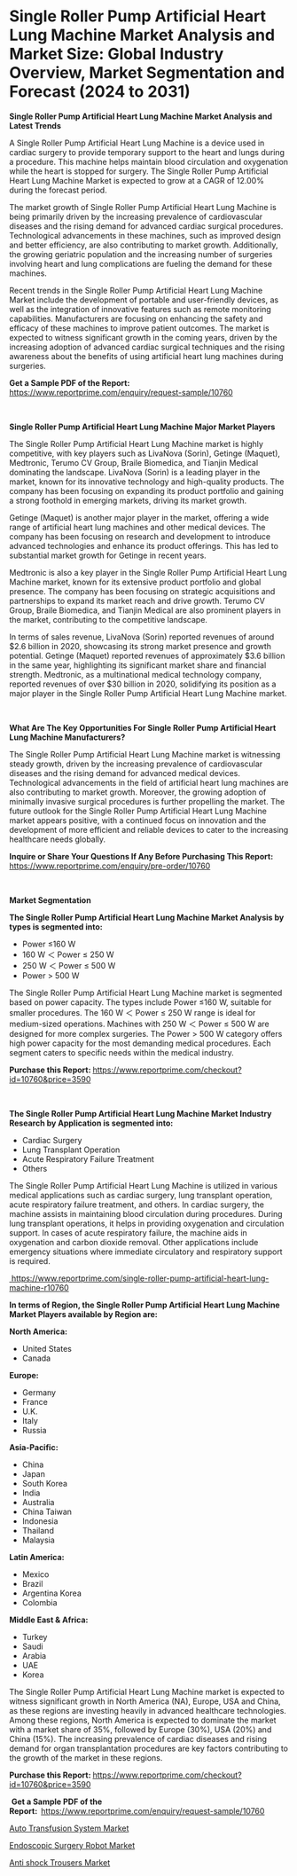 <p><h1>Single Roller Pump Artificial Heart Lung Machine Market Analysis and Market Size: Global Industry Overview, Market Segmentation and Forecast (2024 to 2031)</h1></p><p><strong>Single Roller Pump Artificial Heart Lung Machine Market Analysis and Latest Trends</strong></p>
<p><p>A Single Roller Pump Artificial Heart Lung Machine is a device used in cardiac surgery to provide temporary support to the heart and lungs during a procedure. This machine helps maintain blood circulation and oxygenation while the heart is stopped for surgery. The Single Roller Pump Artificial Heart Lung Machine Market is expected to grow at a CAGR of 12.00% during the forecast period.</p><p>The market growth of Single Roller Pump Artificial Heart Lung Machine is being primarily driven by the increasing prevalence of cardiovascular diseases and the rising demand for advanced cardiac surgical procedures. Technological advancements in these machines, such as improved design and better efficiency, are also contributing to market growth. Additionally, the growing geriatric population and the increasing number of surgeries involving heart and lung complications are fueling the demand for these machines.</p><p>Recent trends in the Single Roller Pump Artificial Heart Lung Machine Market include the development of portable and user-friendly devices, as well as the integration of innovative features such as remote monitoring capabilities. Manufacturers are focusing on enhancing the safety and efficacy of these machines to improve patient outcomes. The market is expected to witness significant growth in the coming years, driven by the increasing adoption of advanced cardiac surgical techniques and the rising awareness about the benefits of using artificial heart lung machines during surgeries.</p></p>
<p><strong>Get a Sample PDF of the Report:&nbsp;</strong> <a href="https://www.reportprime.com/enquiry/request-sample/10760">https://www.reportprime.com/enquiry/request-sample/10760</a></p>
<p>&nbsp;</p>
<p><strong>Single Roller Pump Artificial Heart Lung Machine Major Market Players</strong></p>
<p><p>The Single Roller Pump Artificial Heart Lung Machine market is highly competitive, with key players such as LivaNova (Sorin), Getinge (Maquet), Medtronic, Terumo CV Group, Braile Biomedica, and Tianjin Medical dominating the landscape. LivaNova (Sorin) is a leading player in the market, known for its innovative technology and high-quality products. The company has been focusing on expanding its product portfolio and gaining a strong foothold in emerging markets, driving its market growth.</p><p>Getinge (Maquet) is another major player in the market, offering a wide range of artificial heart lung machines and other medical devices. The company has been focusing on research and development to introduce advanced technologies and enhance its product offerings. This has led to substantial market growth for Getinge in recent years.</p><p>Medtronic is also a key player in the Single Roller Pump Artificial Heart Lung Machine market, known for its extensive product portfolio and global presence. The company has been focusing on strategic acquisitions and partnerships to expand its market reach and drive growth. Terumo CV Group, Braile Biomedica, and Tianjin Medical are also prominent players in the market, contributing to the competitive landscape.</p><p>In terms of sales revenue, LivaNova (Sorin) reported revenues of around $2.6 billion in 2020, showcasing its strong market presence and growth potential. Getinge (Maquet) reported revenues of approximately $3.6 billion in the same year, highlighting its significant market share and financial strength. Medtronic, as a multinational medical technology company, reported revenues of over $30 billion in 2020, solidifying its position as a major player in the Single Roller Pump Artificial Heart Lung Machine market.</p></p>
<p>&nbsp;</p>
<p><strong>What Are The Key Opportunities For Single Roller Pump Artificial Heart Lung Machine Manufacturers?</strong></p>
<p><p>The Single Roller Pump Artificial Heart Lung Machine market is witnessing steady growth, driven by the increasing prevalence of cardiovascular diseases and the rising demand for advanced medical devices. Technological advancements in the field of artificial heart lung machines are also contributing to market growth. Moreover, the growing adoption of minimally invasive surgical procedures is further propelling the market. The future outlook for the Single Roller Pump Artificial Heart Lung Machine market appears positive, with a continued focus on innovation and the development of more efficient and reliable devices to cater to the increasing healthcare needs globally.</p></p>
<p><strong>Inquire or Share Your Questions If Any Before Purchasing This Report:</strong> <a href="https://www.reportprime.com/enquiry/pre-order/10760">https://www.reportprime.com/enquiry/pre-order/10760</a></p>
<p>&nbsp;</p>
<p><strong>Market Segmentation</strong></p>
<p><strong>The Single Roller Pump Artificial Heart Lung Machine Market Analysis by types is segmented into:</strong></p>
<p><ul><li>Power ≤160 W</li><li>160 W ＜ Power ≤ 250 W</li><li>250 W ＜ Power ≤ 500 W</li><li>Power > 500 W</li></ul></p>
<p><p>The Single Roller Pump Artificial Heart Lung Machine market is segmented based on power capacity. The types include Power ≤160 W, suitable for smaller procedures. The 160 W ＜ Power ≤ 250 W range is ideal for medium-sized operations. Machines with 250 W ＜ Power ≤ 500 W are designed for more complex surgeries. The Power > 500 W category offers high power capacity for the most demanding medical procedures. Each segment caters to specific needs within the medical industry.</p></p>
<p><strong>Purchase this Report:&nbsp;</strong><a href="https://www.reportprime.com/checkout?id=10760&price=3590">https://www.reportprime.com/checkout?id=10760&price=3590</a></p>
<p>&nbsp;</p>
<p><strong>The Single Roller Pump Artificial Heart Lung Machine Market Industry Research by Application is segmented into:</strong></p>
<p><ul><li>Cardiac Surgery</li><li>Lung Transplant Operation</li><li>Acute Respiratory Failure Treatment</li><li>Others</li></ul></p>
<p><p>The Single Roller Pump Artificial Heart Lung Machine is utilized in various medical applications such as cardiac surgery, lung transplant operation, acute respiratory failure treatment, and others. In cardiac surgery, the machine assists in maintaining blood circulation during procedures. During lung transplant operations, it helps in providing oxygenation and circulation support. In cases of acute respiratory failure, the machine aids in oxygenation and carbon dioxide removal. Other applications include emergency situations where immediate circulatory and respiratory support is required.</p></p>
<p><a href="https://www.reportprime.com/single-roller-pump-artificial-heart-lung-machine-r10760">&nbsp;https://www.reportprime.com/single-roller-pump-artificial-heart-lung-machine-r10760</a></p>
<p><strong>In terms of Region, the Single Roller Pump Artificial Heart Lung Machine Market Players available by Region are:</strong></p>
<p>
    <p> <strong> North America: </strong>
        <ul>
            <li>United States</li>
            <li>Canada</li>
        </ul>
        </p> 
    <p> <strong> Europe: </strong>
        <ul>
            <li>Germany</li>
            <li>France</li>
            <li>U.K.</li>
            <li>Italy</li>
            <li>Russia</li>
        </ul>
        </p> 
    <p> <strong> Asia-Pacific: </strong>
        <ul>
            <li>China</li>
            <li>Japan</li>
            <li>South Korea</li>
            <li>India</li>
            <li>Australia</li>
            <li>China Taiwan</li>
            <li>Indonesia</li>
            <li>Thailand</li>
            <li>Malaysia</li>
        </ul>
        </p> 
    <p> <strong> Latin America: </strong>
        <ul>
            <li>Mexico</li>
            <li>Brazil</li>
            <li>Argentina Korea</li>
            <li>Colombia</li>
        </ul>
        </p> 
    <p> <strong> Middle East & Africa: </strong>
        <ul>
            <li>Turkey</li>
            <li>Saudi</li>
            <li>Arabia</li>
            <li>UAE</li>
            <li>Korea</li>
        </ul>
    </p>
    </p>
<p><p>The Single Roller Pump Artificial Heart Lung Machine market is expected to witness significant growth in North America (NA), Europe, USA and China, as these regions are investing heavily in advanced healthcare technologies. Among these regions, North America is expected to dominate the market with a market share of 35%, followed by Europe (30%), USA (20%) and China (15%). The increasing prevalence of cardiac diseases and rising demand for organ transplantation procedures are key factors contributing to the growth of the market in these regions.</p></p>
<p><strong>Purchase this Report: </strong><a href="https://www.reportprime.com/checkout?id=10760&price=3590">https://www.reportprime.com/checkout?id=10760&price=3590</a></p>
<p>&nbsp;<strong>Get a Sample PDF of the Report:&nbsp;&nbsp;</strong><a href="https://www.reportprime.com/enquiry/request-sample/10760">https://www.reportprime.com/enquiry/request-sample/10760</a></p>
<p><strong></strong></p>
<p><p><a href="https://github.com/thereveren80/Market-Research-Report-List-1/blob/main/auto-transfusion-system-market.md">Auto Transfusion System Market</a></p><p><a href="https://github.com/whpnbwim9/Market-Research-Report-List-1/blob/main/endoscopic-surgery-robot-market.md">Endoscopic Surgery Robot Market</a></p><p><a href="https://github.com/faniayasa/Market-Research-Report-List-1/blob/main/anti-shock-trousers-market.md">Anti shock Trousers Market</a></p></p>